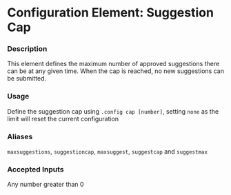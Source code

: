 # Configuration Element: Suggestion Cap

### Description
This element defines the maximum number of approved suggestions there can be at any given time. When the cap is reached, no new suggestions can be submitted.

### Usage
Define the suggestion cap using `.config cap [number]`, setting `none` as the limit will reset the current configuration

### Aliases
`maxsuggestions`, `suggestioncap`, `maxsuggest`, `suggestcap` and `suggestmax`

### Accepted Inputs
Any number greater than 0


